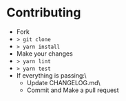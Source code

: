 # Contributing

- Fork
- `> git clone`
- `> yarn install`
- Make your changes
- `> yarn lint`
- `> yarn test`
- If everything is passing:\
  - Update CHANGELOG.md\
  - Commit and Make a pull request
